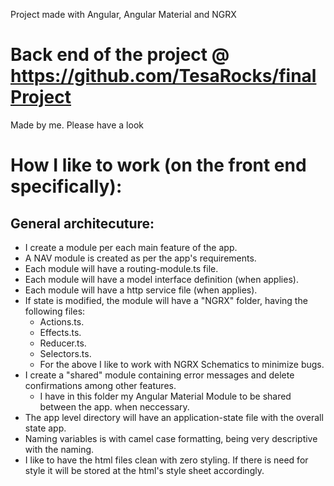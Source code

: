 Project made with Angular, Angular Material and NGRX

# Back end of the project @ https://github.com/TesaRocks/finalProject

Made by me. Please have a look

# How I like to work (on the front end specifically):

## General architecuture:

- I create a module per each main feature of the app.
- A NAV module is created as per the app's requirements.
- Each module will have a routing-module.ts file.
- Each module will have a model interface definition (when applies).
- Each module will have a http service file (when applies).
- If state is modified, the module will have a "NGRX" folder, having the following files:
  - Actions.ts.
  - Effects.ts.
  - Reducer.ts.
  - Selectors.ts.
  - For the above I like to work with NGRX Schematics to minimize bugs.
- I create a "shared" module containing error messages and delete confirmations among other features.
  - I have in this folder my Angular Material Module to be shared between the app. when neccessary.
- The app level directory will have an application-state file with the overall state app.
- Naming variables is with camel case formatting, being very descriptive with the naming.
- I like to have the html files clean with zero styling. If there is need for style it will be stored at the html's style sheet accordingly.
